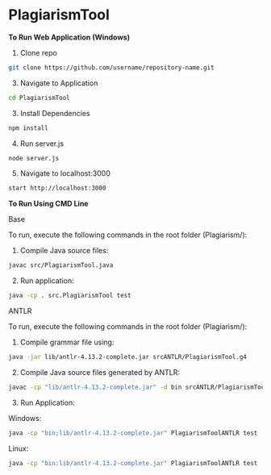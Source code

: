 # PlagiarismTool

**To Run Web Application (Windows)**

1. Clone repo

```bash
git clone https://github.com/username/repository-name.git
```

3. Navigate to Application

```bash
cd PlagiarismTool
```

3. Install Dependencies

```bash
npm install
```

4. Run server.js

```bash
node server.js
```

5. Navigate to localhost:3000

```bash
start http://localhost:3000
```

**To Run Using CMD Line**

Base 

To run, execute the following commands in the root folder (Plagiarism/):

1. Compile Java source files:

```bash
javac src/PlagiarismTool.java 
```

2. Run application:

```bash
java -cp . src.PlagiarismTool test
```


ANTLR

To run, execute the following commands in the root folder (Plagiarism/):

1. Compile grammar file using:
```bash
java -jar lib/antlr-4.13.2-complete.jar srcANTLR/PlagiarismTool.g4
```

2. Compile Java source files generated by ANTLR:

```bash
javac -cp "lib/antlr-4.13.2-complete.jar" -d bin srcANTLR/PlagiarismToolBaseListener.java srcANTLR/PlagiarismToolLexer.java srcANTLR/PlagiarismToolListener.java srcANTLR/PlagiarismToolParser.java srcANTLR/PlagiarismToolANTLR.java
```

3. Run Application:
 
Windows:

```bash
java -cp "bin;lib/antlr-4.13.2-complete.jar" PlagiarismToolANTLR test
```

Linux:

```bash
java -cp "bin:lib/antlr-4.13.2-complete.jar" PlagiarismToolANTLR test
```
